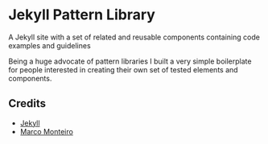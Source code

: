 # Jekyll Pattern Library

A Jekyll site with a set of related and reusable components containing code examples and guidelines

Being a huge advocate of pattern libraries I built a very simple boilerplate for people interested in creating their own set of tested elements and components.

## Credits

* [Jekyll](https://jekyllrb.com/)
* [Marco Monteiro](https://twitter.com/marcomtr_)